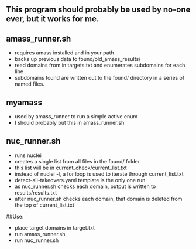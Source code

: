 ## This program should probably be used by no-one ever, but it works for me.

## amass_runner.sh
- requires amass installed and in your path
- backs up previous data to found/old_amass_results/
- read domains from in targets.txt and enumerates subdomains for each line
- subdomains found are written out to the found/ directory in a series of named files.
## myamass
- used by amass_runner to run a simple active enum
- I should probably put this in amass_runner.sh
## nuc_runner.sh
- runs nuclei
- creates a single list from all files in the found/ folder
- this list will be in current_check/current_list.txt
- instead of nuclei -l, a for loop is used to iterate through current_list.txt
- detect-all-takeovers.yaml template is the only one run
- as nuc_runner.sh checks each domain, output is written to results/results.txt
- after nuc_runner.sh checks each domain, that domain is deleted from the top of current_list.txt

##Use:
- place target domains in target.txt
- run amass_runner.sh
- run nuc_runner.sh
